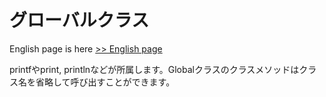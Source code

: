 # グローバルクラス

English page is here [>> English page](global-en)

printfやprint, printlnなどが所属します。Globalクラスのクラスメソッドはクラス名を省略して呼び出すことができます。
